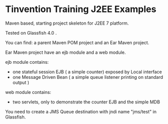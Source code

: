 Tinvention Training J2EE Examples
=======================

Maven based, starting project skeleton for J2EE 7 platform. 

Tested on Glassfish 4.0 .

You can find: a parent Maven POM project and an Ear Maven project.

Ear Maven project have an ejb module and a web module.

ejb module contains:
 
* one stateful session EJB ( a simple counter) exposed by Local interface 
* one Message Driven Bean ( a simple queue listener printing on standard output )

web module contains:
* two servlets, only to demonstrate the counter EJB and the simple MDB


You need to create a JMS Queue destination with jndi name "jms/test" in Glassfish.




